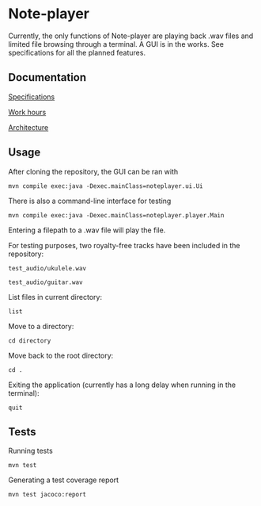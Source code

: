# Note-player

Currently, the only functions of Note-player are playing back .wav files and limited file browsing through a terminal. A GUI is in the works. See specifications for all the planned features.

## Documentation

[Specifications](https://github.com/Teo44/ot-harjoitustyo/blob/master/documentation/specifications.md)

[Work hours](https://github.com/Teo44/ot-harjoitusotyo/blob/master/documentation/work_hours.md)

[Architecture](https://github.com/Teo44/ot-harjoitustyo/blob/master/documentation/architecture.md)

## Usage

After cloning the repository, the GUI can be ran with
```
mvn compile exec:java -Dexec.mainClass=noteplayer.ui.Ui
```

There is also a command-line interface for testing
```
mvn compile exec:java -Dexec.mainClass=noteplayer.player.Main
```

Entering a filepath to a .wav file will play the file.

For testing purposes, two royalty-free tracks have been included in the repository:

```
test_audio/ukulele.wav

test_audio/guitar.wav
```

List files in current directory:
```
list
```
Move to a directory:
```
cd directory
```

Move back to the root directory:
```
cd .
```

Exiting the application (currently has a long delay when running in the terminal):

```
quit
```

## Tests

Running tests

```
mvn test
```

Generating a test coverage report

```
mvn test jacoco:report
```
